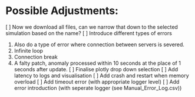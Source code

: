 # Possible Adjustments:
[ ] Now we download all files, can we narrow that down to the selected simulation based on the name?
[ ] Introduce different types of errors
1.	Also do a type of error where connection between servers is severed.
2.	Infinite loop
3.	Connection break
4.	A falty patch, anomaly processed within 10 seconds at the place of 1 seconds after update.
[ ] Finalise plotly drop down selection
[ ] Add latency to logs and visualisation
[ ] Add crash and restart when memory overload
[ ] Add timeout error (with appropriate logger level)
[ ] Add error introduction (with seperate logger (see Manual_Error_Log.csv))

